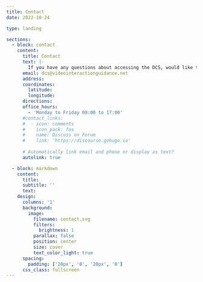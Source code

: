 ```yaml
---
title: Contact
date: 2022-10-24

type: landing

sections:
  - block: contact
    content:
      title: Contact
      text: |-
        If you have any questions about accessing the DCS, would like to arrange an demo for you or your information governance teams, or need support, please write to us using the DCS email address or post a message in the DCS group on the [learning platform](https://learnvig.matrixlms.eu/). The email address isn't checked every day so please bear with us. We aim to respond within one week. 
      email: dcs@videointeractionguidance.net
      address:
      coordinates:
        latitude:
        longitude:
      directions:
      office_hours:
        - 'Monday to Friday 09:00 to 17:00'
      #contact_links:
      #  - icon: comments
      #    icon_pack: fas
      #    name: Discuss on Forum
      #    link: 'https://discourse.gohugo.io'
    
      # Automatically link email and phone or display as text?
      autolink: true

  - block: markdown
    content:
      title:
      subtitle: ''
      text:
    design:
      columns: '1'
      background:
        image: 
          filename: contact.svg
          filters:
            brightness: 1
          parallax: false
          position: center
          size: cover
          text_color_light: true
      spacing:
        padding: ['20px', '0', '20px', '0']
      css_class: fullscreen
---
```

